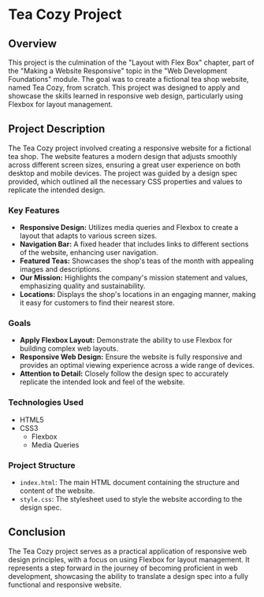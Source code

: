 # Tea Cozy Project

## Overview

This project is the culmination of the "Layout with Flex Box" chapter, part of the "Making a Website Responsive" topic in the "Web Development Foundations" module. The goal was to create a fictional tea shop website, named Tea Cozy, from scratch. This project was designed to apply and showcase the skills learned in responsive web design, particularly using Flexbox for layout management.

## Project Description

The Tea Cozy project involved creating a responsive website for a fictional tea shop. The website features a modern design that adjusts smoothly across different screen sizes, ensuring a great user experience on both desktop and mobile devices. The project was guided by a design spec provided, which outlined all the necessary CSS properties and values to replicate the intended design.

### Key Features

- **Responsive Design:** Utilizes media queries and Flexbox to create a layout that adapts to various screen sizes.
- **Navigation Bar:** A fixed header that includes links to different sections of the website, enhancing user navigation.
- **Featured Teas:** Showcases the shop's teas of the month with appealing images and descriptions.
- **Our Mission:** Highlights the company's mission statement and values, emphasizing quality and sustainability.
- **Locations:** Displays the shop's locations in an engaging manner, making it easy for customers to find their nearest store.

### Goals

- **Apply Flexbox Layout:** Demonstrate the ability to use Flexbox for building complex web layouts.
- **Responsive Web Design:** Ensure the website is fully responsive and provides an optimal viewing experience across a wide range of devices.
- **Attention to Detail:** Closely follow the design spec to accurately replicate the intended look and feel of the website.

### Technologies Used

- HTML5
- CSS3
  - Flexbox
  - Media Queries

### Project Structure

- `index.html`: The main HTML document containing the structure and content of the website.
- `style.css`: The stylesheet used to style the website according to the design spec.

## Conclusion

The Tea Cozy project serves as a practical application of responsive web design principles, with a focus on using Flexbox for layout management. It represents a step forward in the journey of becoming proficient in web development, showcasing the ability to translate a design spec into a fully functional and responsive website.
